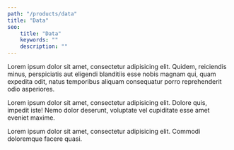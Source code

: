 ```yaml
---
path: "/products/data"
title: "Data"
seo:
    title: "Data"
    keywords: ""
    description: ""
---
```



Lorem ipsum dolor sit amet, consectetur adipisicing elit. Quidem, reiciendis minus, perspiciatis aut eligendi blanditiis esse nobis magnam qui, quam expedita odit, natus temporibus aliquam consequatur porro reprehenderit odio asperiores.

Lorem ipsum dolor sit amet, consectetur adipisicing elit. Dolore quis, impedit iste! Nemo dolor deserunt, voluptate vel cupiditate esse amet eveniet maxime.

Lorem ipsum dolor sit amet, consectetur adipisicing elit. Commodi doloremque facere quasi.